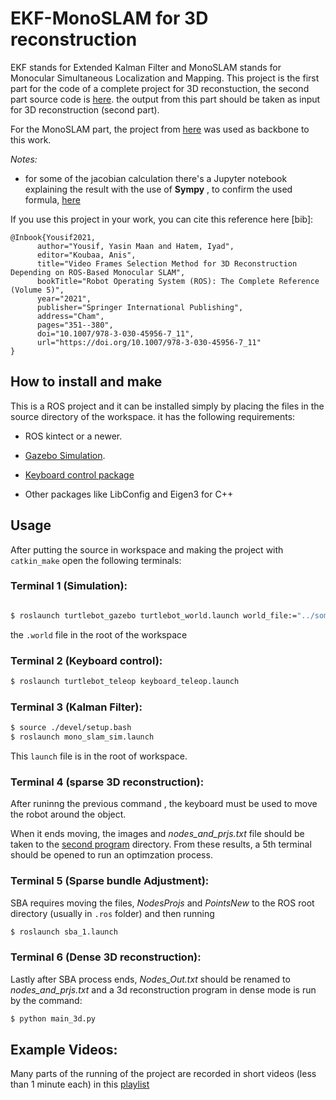 # EKF-MonoSLAM for 3D reconstruction

EKF stands for Extended Kalman Filter and MonoSLAM stands for Monocular Simultaneous Localization and Mapping.
This project is the first part for the code of a complete project for 3D reconstuction, the second part source code is [here](https://github.com/engyasin/3D-reconstruction_with_known_poses). the output from this part should be taken as input for 3D reconstruction (second part).

For the MonoSLAM part, the project from [here](https://github.com/rrg-polito/mono-slam) was used as backbone to this work.

*Notes:*
- for some of the jacobian calculation there's a Jupyter notebook explaining the result with the use of **Sympy** , to confirm the used formula, [here](https://github.com/engyasin/EKF-MonoSLAM_for_3D-reconstruction/blob/master/mono-slam/reference/Sympy_monoslam_jacobians_1.ipynb)

If you use this project in your work, you can cite this reference here [bib]:

```
@Inbook{Yousif2021,
      author="Yousif, Yasin Maan and Hatem, Iyad",
      editor="Koubaa, Anis",
      title="Video Frames Selection Method for 3D Reconstruction Depending on ROS-Based Monocular SLAM",
      bookTitle="Robot Operating System (ROS): The Complete Reference (Volume 5)",
      year="2021",
      publisher="Springer International Publishing",
      address="Cham",
      pages="351--380",
      doi="10.1007/978-3-030-45956-7_11",
      url="https://doi.org/10.1007/978-3-030-45956-7_11"
}
```

## How to install and make
This is a ROS project and it can be installed simply by placing the files in the source directory of the workspace. it has the following requirements:

* ROS kintect or a newer.

* [Gazebo Simulation](http://gazebosim.org/).

* [Keyboard control package](https://wiki.ros.org/turtlebot_teleop)

* Other packages like LibConfig and Eigen3 for C++

## Usage

After putting the source in workspace and making the project with `catkin_make` open the following terminals:

### Terminal 1 (Simulation):

```bash

$ roslaunch turtlebot_gazebo turtlebot_world.launch world_file:="../some_world9.world"
```
the `.world` file in the root of the workspace

### Terminal 2 (Keyboard control):
```bash
$ roslaunch turtlebot_teleop keyboard_teleop.launch
```

### Terminal 3 (Kalman Filter):
```bash
$ source ./devel/setup.bash
$ roslaunch mono_slam_sim.launch
```

This `launch` file is in the root of workspace.

### Terminal 4 (sparse 3D reconstruction):
After runinng the previous command , the keyboard must be used to move the robot around the object.

When it ends moving, the images and *nodes_and_prjs.txt* file should be taken to the [second program](https://github.com/engyasin/3D-reconstruction_with_known_poses) directory.  From these results, a 5th terminal should be opened to run an optimzation process.

### Terminal 5 (Sparse bundle Adjustment):

SBA requires moving the files, *NodesProjs* and *PointsNew* to the ROS root directory (usually in `.ros` folder) and then running
```bash
$ roslaunch sba_1.launch
```

### Terminal 6 (Dense 3D reconstruction):
Lastly after SBA process ends, *Nodes_Out.txt* should be renamed to *nodes_and_prjs.txt* and a 3d reconstruction program in dense mode is run by the command:

```bash
$ python main_3d.py
```

## Example Videos:
Many parts of the running of the project are recorded in short videos (less than 1 minute each) in this [playlist](https://www.youtube.com/playlist?list=PLKdJ5omea_pRlrw_EUnQFm7ZJqasIBBFa)

